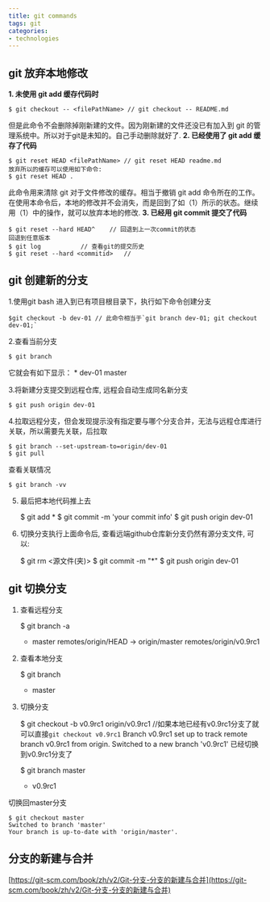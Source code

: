 ```yaml
---
title: git commands
tags: git
categories:
- technologies
---
```


## **git 放弃本地修改**
**1. 未使用 git add 缓存代码时**

	$ git checkout -- <filePathName> // git checkout -- README.md
但是此命令不会删除掉刚新建的文件。因为刚新建的文件还没已有加入到 git 的管理系统中。所以对于git是未知的。自己手动删除就好了.
**2. 已经使用了  git add 缓存了代码**

	$ git reset HEAD <filePathName> // git reset HEAD readme.md
	放弃所以的缓存可以使用如下命令:
	$ git reset HEAD .
此命令用来清除 git  对于文件修改的缓存。相当于撤销 git add 命令所在的工作。在使用本命令后，本地的修改并不会消失，而是回到了如（1）所示的状态。继续用（1）中的操作，就可以放弃本地的修改.
**3. 已经用 git commit  提交了代码**

	$ git reset --hard HEAD^	// 回退到上一次commit的状态
	回退到任意版本
	$ git log			// 查看git的提交历史
	$ git reset --hard <commitid>	//

## **git 创建新的分支**
1.使用git bash 进入到已有项目根目录下，执行如下命令创建分支


	$git checkout -b dev-01	// 此命令相当于`git branch dev-01; git checkout dev-01;`
2.查看当前分支


	$ git branch
它就会有如下显示：
	* dev-01
	  master

3.将新建分支提交到远程仓库, 远程会自动生成同名新分支


	$ git push origin dev-01
4.拉取远程分支，但会发现提示没有指定要与哪个分支合并，无法与远程仓库进行关联，所以需要先关联，后拉取


	$ git branch --set-upstream-to=origin/dev-01
	$ git pull
查看关联情况

	$ git branch -vv
5. 最后把本地代码推上去


	$ git add *
	$ git commit -m 'your commit info'
	$ git push origin dev-01
6. 切换分支执行上面命令后, 查看远端github仓库新分支仍然有源分支文件, 可以:


	$ git rm <源文件(夹)>
	$ git commit -m "*"
	$ git push origin dev-01

## **git 切换分支**
1. 查看远程分支


	$ git branch -a
	* master
	remotes/origin/HEAD -> origin/master
	remotes/origin/v0.9rc1

2. 查看本地分支


	$ git branch
	* master

3. 切换分支


	$ git checkout -b v0.9rc1 origin/v0.9rc1	//如果本地已经有v0.9rc1分支了就可以直接`git checkout v0.9rc1`
	Branch v0.9rc1 set up to track remote branch v0.9rc1 from origin.
	Switched to a new branch 'v0.9rc1'
已经切换到v0.9rc1分支了

	$ git branch
	master
	* v0.9rc1

切换回master分支

	$ git checkout master
	Switched to branch 'master'
	Your branch is up-to-date with 'origin/master'.

## **分支的新建与合并**
[https://git-scm.com/book/zh/v2/Git-分支-分支的新建与合并](https://git-scm.com/book/zh/v2/Git-分支-分支的新建与合并)





